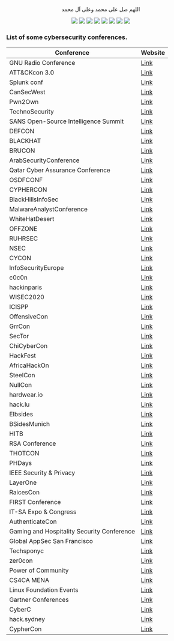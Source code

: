 <p align="center">اللهم صل على محمد وعلى آل محمد</p>
<div id="header" align="center">

<img src="https://cdn.rawgit.com/sindresorhus/awesome/d7305f38d29fed78fa85652e3a63e154dd8e8829/media/badge.svg">
<img src="https://img.shields.io/github/stars/mrm8brh/CyberSecurity_Conferences?style=social">
<img src="https://img.shields.io/github/forks/mrm8brh/CyberSecurity_Conferences?style=social">
<img src="https://img.shields.io/github/repo-size/mrm8brh/CyberSecurity_Conferences?style=social">
<img src="https://img.shields.io/github/license/mrm8brh/CyberSecurity_Conferences?style=social">
<img src="https://img.shields.io/github/issues/mrm8brh/CyberSecurity_Conferences?style=social">
<img src="https://img.shields.io/github/watchers/mrm8brh/CyberSecurity_Conferences?style=social">
<a href="https://github.com/TheBSD/StandWithPalestine/blob/main/docs/README.md">
   <img src="https://raw.githubusercontent.com/TheBSD/StandWithPalestine/main/badges/StandWithPalestine.svg">
</a> 
  
</div>

### List of some cybersecurity conferences.

| Conference                                     | Website                                          |
|------------------------------------------------|--------------------------------------------------|
| GNU Radio Conference                           | [Link](https://events.gnuradio.org/event/21/)    |
| ATT&CKcon 3.0                                  | [Link](https://www.mitre.org/events/attackcon-4) |
| Splunk conf                                    | [Link](https://conf.splunk.com/)                 |
| CanSecWest                                     | [Link](https://cansecwest.com/)                  |
| Pwn2Own                                        | [Link](https://www.zerodayinitiative.com/blog)   |
| TechnoSecurity                                 | [Link](https://www.technosecurity.us/)           |
| SANS Open-Source Intelligence Summit           | [Link](https://www.sans.org/cyber-security-summit/)|
| DEFCON                                         | [Link](https://defcon.org/)                      |
| BLACKHAT                                       | [Link](https://www.blackhat.com/)                |
| BRUCON                                         | [Link](https://www.brucon.org/2023/)             |
| ArabSecurityConference                         | [Link](https://www.arabsecurityconference.com/)  |
| Qatar Cyber Assurance Conference               | [Link](https://www.eventbrite.com/e/qatar-cyber-assurance-conference-tickets-695163943067?aff=ebdssbdestsearch) |
| OSDFCONF                                       | [Link](https://www.osdfcon.org/)                 |
| CYPHERCON                                      | [Link](https://cyphercon.com/)                   |
| BlackHillsInfoSec                              | [Link](https://www.blackhillsinfosec.com/)       |
| MalwareAnalystConference                       | [Link](https://www.malwareanalystconference.com/)|
| WhiteHatDesert                                 | [Link](https://whitehatdesert.com/)              |
| OFFZONE                                        | [Link](https://www.offzone.moscow/)              |
| RUHRSEC                                        | [Link](https://www.ruhrsec.de/2020/)             |
| NSEC                                           | [Link](https://www.nsec.io/)                     |
| CYCON                                          | [Link](https://www.cycon.org/)                   |
| InfoSecurityEurope                             | [Link](https://www.infosecurityeurope.com/)      |
| c0c0n                                          | [Link](https://me.c0c0n.org/home)                |
| hackinparis                                    | [Link](https://hackinparis.com/)                 |
| WISEC2020                                      | [Link](https://wisec2020.ins.jku.at/)            |
| ICISPP                                         | [Link](http://icispp.org/)                       |
| OffensiveCon                                   | [Link](https://www.offensivecon.org/)            |
| GrrCon                                         | [Link](https://grrcon.com/)                      |
| SecTor                                         | [Link](https://sector.ca/)                       |
| ChiCyberCon                                    | [Link](https://chicybercon.com/)                 |
| HackFest                                       | [Link](https://hackfest.ca/en/)                  |
| AfricaHackOn                                   | [Link](https://africahackon.com/)                |
| SteelCon                                       | [Link](https://www.aisc.org/nascc)               |
| NullCon                                        | [Link](https://nullcon.net/)                     |
| hardwear.io                                    | [Link](https://hardwear.io/)                     |
| hack.lu                                        | [Link](https://hack.lu/)                         |
| Elbsides                                       | [Link](https://elbsides.de/)                     |
| BSidesMunich                                   | [Link](https://2021.bsidesmunich.org/)           |
| HITB                                           | [Link](https://conference.hitb.org/)             |
| RSA Conference                                 | [Link](https://www.rsaconference.com/)           |
| THOTCON                                        | [Link](https://www.thotcon.org/)                 |
| PHDays                                         | [Link](https://phdays.com/en/)                   |
| IEEE Security & Privacy                        | [Link](https://www.ieee-security.org/TC/SP2023/) |
| LayerOne                                       | [Link](https://www.layerone.org/)                |
| RaicesCon                                      | [Link](https://www.raicescon.org/)               |
| FIRST Conference                               | [Link](https://www.first.org/conference/2023/)   |
| IT-SA Expo & Congress                          | [Link](https://www.itsa365.de/en/it-sa-expo-congress)|
| AuthenticateCon                                | [Link](https://authenticatecon.com/)             |
| Gaming and Hospitality Security Conference     | [Link](https://nativenationevents.org/events-conferences/fifth-annual-gaming-and-hospitality-security-conference/#details) |
| Global AppSec San Francisco                    | [Link](https://sf.globalappsec.org/)             |
| Techsponyc                                     | [Link](https://techsponyc.com/)                  |
| zer0con                                        | [Link](https://zer0con.org/)                     |
| Power of Community                             | [Link](https://powerofcommunity.net/)            |
| CS4CA MENA                                     | [Link](https://mena.cs4ca.com/)                  |
| Linux Foundation Events                        | [Link](https://events.linuxfoundation.org/)      |
| Gartner Conferences                            | [Link](https://www.gartner.com/en/conferences/calendar) |
| CyberC                                         | [Link](https://cyberc.org/)                      |
| hack.sydney                                    | [Link](https://www.hack.sydney/)                 |
| CypherCon                                      | [Link](https://cyphercon.com/)                   |
